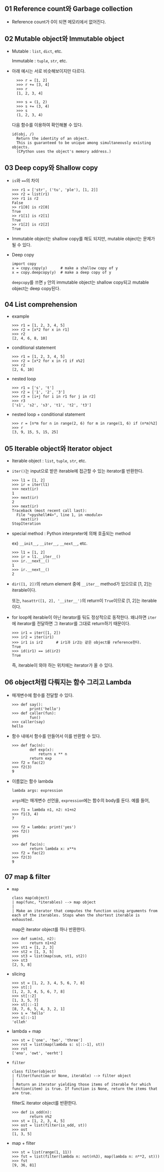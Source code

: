 ## 01 Reference count와 Garbage collection
* Reference count가 0이 되면 메모리에서 없어진다.
## 02 Mutable object와 Immutable object
* Mutable : `list`, `dict`, etc.

  Immutable : `tuple`, `str`, etc.

* 아래 예시는 서로 비슷해보이지만 다르다.

        >>> r = [1, 2]
        >>> r += [3, 4]
        >>> r
        [1, 2, 3, 4]

        >>> s = (1, 2)
        >>> s += (3, 4)
        >>> s
        (1, 2, 3, 4)

  다음 함수를 이용하여 확인해볼 수 있다.

      id(obj, /)
        Return the identity of an object.
        This is guaranteed to be unique among simultaneously existing objects.
        (CPython uses the object's memory address.)

## 03 Deep copy와 Shallow copy
* `is`와 `==`의 차이

      >>> r1 = ['str', ('tu', 'ple'), [1, 2]]
      >>> r2 = list(r1)
      >>> r1 is r2
      False
      >> r1[0] is r2[0]
      True
      >> r1[1] is r2[1]
      True
      >> r1[2] is r2[2]
      True

* Immutable object는 shallow copy를 해도 되지만, mutable object는 문제가 될 수 있다.

* Deep copy

      import copy
      x = copy.copy(y)      # make a shallow copy of y
      x = copy.deepcopy(y)  # make a deep copy of y
    
  `deepcopy`를 쓰면 `y` 안의 immutable object는 shallow copy되고 mutable object는 deep copy된다.

## 04 List comprehension
* example

      >>> r1 = [1, 2, 3, 4, 5]
      >>> r2 = [x*2 for x in r1]
      >>> r2
      [2, 4, 6, 8, 10]
 
* conditional statement


      >>> r1 = [1, 2, 3, 4, 5]
      >>> r2 = [x*2 for x in r1 if x%2]
      >>> r2
      [2, 6, 10]
  
* nested loop

      >>> r1 = ['s', 't']
      >>> r2 = ['1', '2', '3']
      >>> r3 = [i+j for i in r1 for j in r2]
      >>> r3
      ['s1', 's2', 's3', 't1', 't2', 't3']

* nested loop + conditional statement

      >>> r = [n*m for n in range(2, 6) for m in range(1, 6) if (n*m)%2]
      >>> r
      [3, 9, 15, 5, 15, 25]

## 05 Iterable object와 Iterator object
* Iterable object : `list`, `tuple`, `str`, etc.

* `iter()`는 input으로 받은 iterable에 접근할 수 있는 iterator를 반환한다.

      >>> l1 = [1, 2]
      >>> ir = iter(l1)
      >>> next(ir)
      1
      >>> next(ir)
      2
      >>> next(ir)
      Traceback (most recent call last):
        File "<pyshell#4>", line 1, in <module>
          next(ir)
      StopIteration

* special method : Python interpreter에 의해 호출되는 method

  ex) `__init__`, `__iter__`, `__next__`, etc.

      >>> l1 = [1, 2]
      >>> ir = l1.__iter__()
      >>> ir.__next__()
      1
      >>> ir.__next__()
      2
 
* `dir([1, 2])`의 return element 중에 `__iter__` method가 있으므로 [1, 2]는 iterable이다.

  또는, `hasattr([1, 2], '__iter__')`의 return이 `True`이므로 [1, 2]는 iterable이다.

* for loop에 iterable이 아닌 iterator를 둬도 정상적으로 동작한다. 왜냐하면 `iter`에 iterator를 전달하면 그 iterator를 그대로 return하기 때문이다.

      >>> ir1 = iter([1, 2])
      >>> ir2 = iter(ir1)
      >>> ir1 is ir2      # ir1과 ir2는 같은 object를 reference한다.
      True
      >>> id(ir1) == id(ir2)
      True
 
  즉, iterable이 와야 하는 위치에는 iterator가 올 수 있다.
  
## 06 object처럼 다뤄지는 함수 그리고 Lambda

* 매개변수에 함수를 전달할 수 있다.
      
      >>> def say():
              print('hello')
      >>> def caller(fun):
              fun()
      >>> caller(say)
      hello

* 함수 내에서 함수를 만들어서 이를 반환할 수 있다.
      
      >>> def fac(n):
              def exp(x):
                  return x ** n
              return exp
      >>> f2 = fac(2)
      >>> f2(3)
      9

* 이름없는 함수 lambda

      lambda args: expression
  
  `args`에는 매개변수 선언을, `expression`에는 함수의 body를 둔다. 예를 들어,
  
      >>> f1 = lambda n1, n2: n1+n2
      >>> f1(3, 4)
      7
      
      >>> f2 = lambda: print('yes')
      >>> f2()
      yes
      
      >>> def fac(n):
              return lambda x: x**n
      >>> f2 = fac(2)
      >>> f2(3)
      9


## 07 map & filter
* `map`

      class map(object)
      | map(func, *iterables) --> map object
      |
      | Make an iterator that computes the function using arguments from each of the iterables. Stops when the shortest iterable is exhausted.
     
  map은 iterator object를 하나 반환한다.
   
      >>> def sum(n1, n2):
      >>>     return n1+n2
      >>> st1 = [1, 2, 3]
      >>> st2 = [1, 3, 5]
      >>> st3 = list(map(sum, st1, st2))
      >>> st3
      [2, 5, 8]

* slicing

      >>> st = [1, 2, 3, 4, 5, 6, 7, 8]
      >>> st[:]
      [1, 2, 3, 4, 5, 6, 7, 8]
      >>> st[::2]
      [1, 3, 5, 7]
      >>> st[::-1]
      [8, 7, 6, 5, 4, 3, 2, 1]
      >>> s = 'hello'
      >>> s[::-1]
      'olleh'
      
* lambda + map

      >>> st = ['one', 'two', 'three']
      >>> rst = list(map(lambda s: s[::-1], st))
      >>> rst
      ['eno', 'owt', 'eerht']
 
* `filter`

      class filter(object)
      | filter(function or None, iterable) --> filter object
      |
      | Return an iterator yielding those items of iterable for which function(item) is true. If function is None, return the items that are true.
 
  filter도 iterator object를 반환한다.
  
      >>> def is_odd(n):
              return n%2
      >>> st = [1, 2, 3, 4, 5]
      >>> ost = list(filter(is_odd, st))
      >>> ost
      [1, 3, 5]
 
* map + filter

      >>> st = list(range(1, 11))
      >>> fst = list(filter(lambda n: not(n%3), map(lambda n: n**2, st)))
      >>> fst
      [9, 36, 81]
